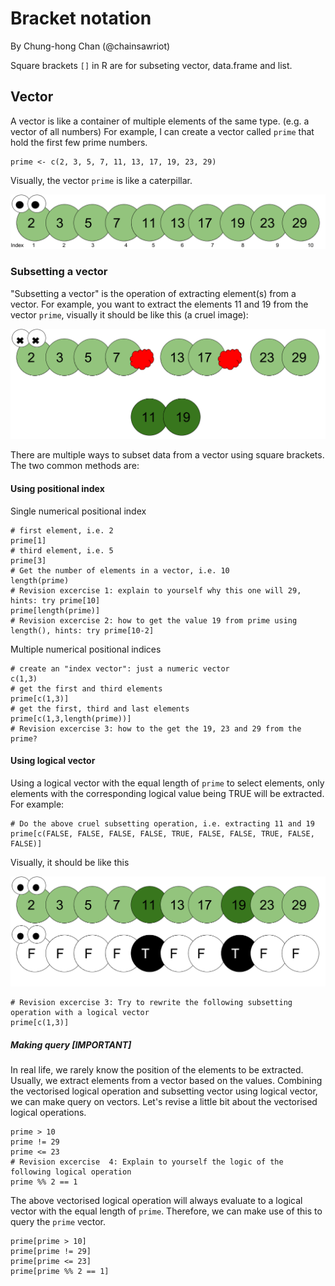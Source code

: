 # Bracket notation
By Chung-hong Chan (@chainsawriot)

Square brackets `[]` in R are for subseting vector, data.frame and list.

## Vector

A vector is like a container of multiple elements of the same type. (e.g. a vector of all numbers) For example, I can create a vector called `prime` that hold the first few prime numbers.

```{r}
prime <- c(2, 3, 5, 7, 11, 13, 17, 19, 23, 29)
```
Visually, the vector `prime` is like a caterpillar.

![](./imgs/caterpillar.png "Bug?")

### Subsetting a vector

"Subsetting a vector" is the operation of extracting element(s) from a vector. For example, you want to extract the elements 11 and 19 from the vector `prime`, visually it should be like this (a cruel image):

![](./imgs/subsetting.png "debug?")


There are multiple ways to subset data from a vector using square brackets. The two common methods are:

#### Using positional index

Single numerical positional index

```{r}
# first element, i.e. 2
prime[1]
# third element, i.e. 5
prime[3]
# Get the number of elements in a vector, i.e. 10
length(prime)
# Revision excercise 1: explain to yourself why this one will 29, hints: try prime[10]
prime[length(prime)]
# Revision excercise 2: how to get the value 19 from prime using length(), hints: try prime[10-2]
```

Multiple numerical positional indices

```{r}
# create an "index vector": just a numeric vector
c(1,3)
# get the first and third elements
prime[c(1,3)]
# get the first, third and last elements
prime[c(1,3,length(prime))]
# Revision excercise 3: how to the get the 19, 23 and 29 from the prime?
```

#### Using logical vector

Using a logical vector with the equal length of `prime` to select elements, only elements with the corresponding logical value being TRUE will be extracted. For example:

```{r}
# Do the above cruel subsetting operation, i.e. extracting 11 and 19
prime[c(FALSE, FALSE, FALSE, FALSE, TRUE, FALSE, FALSE, TRUE, FALSE, FALSE)]
```

Visually, it should be like this

![](./imgs/logical.png "logical")

```{r}
# Revision excercise 3: Try to rewrite the following subsetting operation with a logical vector
prime[c(1,3)]
```
##### Making query [IMPORTANT]

In real life, we rarely know the position of the elements to be extracted. Usually, we extract elements from a vector based on the values. Combining the vectorised logical operation and subsetting vector using logical vector, we can make query on vectors. Let's revise a little bit about the vectorised logical operations.

```{r}
prime > 10
prime != 29
prime <= 23
# Revision excercise  4: Explain to yourself the logic of the following logical operation
prime %% 2 == 1 
```

The above vectorised logical operation will always evaluate to a logical vector with the equal length of `prime`. Therefore, we can make use of this to query the `prime` vector.

```{r}
prime[prime > 10]
prime[prime != 29]
prime[prime <= 23]
prime[prime %% 2 == 1]
```
